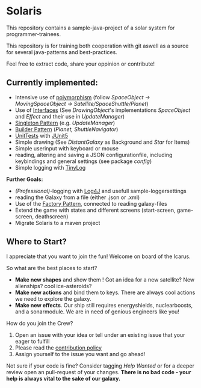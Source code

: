 # Solaris
This repository contains a sample-java-project of a solar system for programmer-trainees. 

This repository is for training both cooperation with git aswell as a source for several java-patterns and best-practices. 

Feel free to extract code, share your oppinion or contribute!


## Currently implemented:
* Intensive use of [polymorphism](https://en.wikipedia.org/wiki/Polymorphism_(computer_science)) (follow *SpaceObject -> MovingSpaceObject -> Satellite/SpaceShuttle/Planet*)
* Use of [Interfaces](https://en.wikipedia.org/wiki/Protocol_(object-oriented_programming)) (See *DrawingObject*'s implementations *SpaceObject* and *Effect* and their use in *UpdateManager*)
* [Singleton Pattern](https://en.wikipedia.org/wiki/Singleton_pattern) (e.g. *UpdateManager*)
* [Builder Pattern](https://en.wikipedia.org/wiki/Builder_pattern) (*Planet, ShuttleNavigator*)
* [UnitTests](https://en.wikipedia.org/wiki/Unit_testing) with [JUnit5](https://junit.org/junit5/)
* Simple drawing (See *DistantGalaxy* as Background and *Star* for Items)
* Simple userinput with keyboard or mouse
* reading, altering and saving a JSON configurationfile, including keybindings and general settings (see package *config*) 
* Simple logging with [TinyLog](https://tinylog.org)

**Further Goals:**
* *(Professional)*-logging with [Log4J](https://logging.apache.org/log4j/2.x/) and usefull sample-loggersettings
* reading the Galaxy from a file (either .json or .xml)
* Use of the [Factory Pattern](https://en.wikipedia.org/wiki/Factory_method_pattern), connected to reading galaxy-files
* Extend the game with states and different screens (start-screen, game-screen, deathscreen)
* Migrate Solaris to a maven project

## Where to Start?
I appreciate that you want to join the fun! Welcome on board of the Icarus. 

So what are the best places to start? 

* **Make new shapes** and show them ! Got an idea for a new satellite? New alienships? cool ice-asteroids?
* **Make new actions** and bind them to keys. There are always cool actions we need to explore the galaxy. 
* **Make new effects**. Our ship still requires energyshields, nuclearboosts, and a sonarmodule. We are in need of genious engineers like you!

How do you join the Crew? 

1. Open an issue with your idea or tell under an existing issue that your eager to fulfill
2. Please read the [contribution policy](https://github.com/Twonki/Solaris/blob/master/CONTRIBUTING.md)
3. Assign yourself to the issue you want and go ahead!

Not sure if your code is fine? Consider tagging *Help Wanted* or for a deeper review open an pull-request of your changes. 
**There is no bad code - your help is always vital to the sake of our galaxy.**
